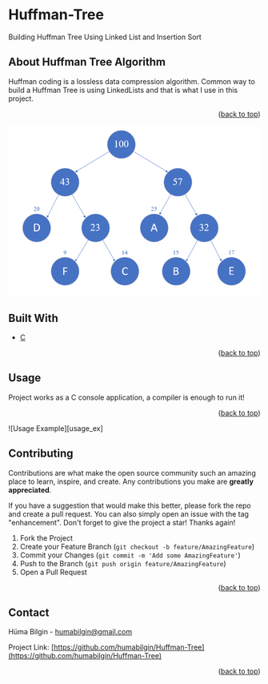 # Huffman-Tree
Building Huffman Tree Using Linked List and Insertion Sort


<div id="top"></div> 



<!-- ABOUT THE PROJECT -->
## About Huffman Tree Algorithm

Huffman coding is a lossless data compression algorithm. Common way to build a Huffman Tree is using LinkedLists and that is what I use in this project.

<p align="right">(<a href="#top">back to top</a>)</p>

![Huffman Tree][huffman-tree]

## Built With

* [C](https://docs.microsoft.com/en-us/cpp/c-language/?view=msvc-170)


<p align="right">(<a href="#top">back to top</a>)</p>


## Usage
Project works as a C console application, a compiler is enough to run it!


<p align="right">(<a href="#top">back to top</a>)</p>
![Usage Example][usage_ex]



<!-- CONTRIBUTING -->
## Contributing

Contributions are what make the open source community such an amazing place to learn, inspire, and create. Any contributions you make are **greatly appreciated**.

If you have a suggestion that would make this better, please fork the repo and create a pull request. You can also simply open an issue with the tag "enhancement".
Don't forget to give the project a star! Thanks again!

1. Fork the Project
2. Create your Feature Branch (`git checkout -b feature/AmazingFeature`)
3. Commit your Changes (`git commit -m 'Add some AmazingFeature'`)
4. Push to the Branch (`git push origin feature/AmazingFeature`)
5. Open a Pull Request

<p align="right">(<a href="#top">back to top</a>)</p>



<!-- CONTACT -->
## Contact

Hüma Bilgin - humabilgin@gmail.com

Project Link: [https://github.com/humabilgin/Huffman-Tree](https://github.com/humabilgin/Huffman-Tree)

<p align="right">(<a href="#top">back to top</a>)</p>




<!-- MARKDOWN LINKS & IMAGES -->
<!-- https://www.markdownguide.org/basic-syntax/#reference-style-links -->
[huffman-tree]: https://github.com/humabilgin/Huffman-Tree/blob/main/huffmantree.png
[usage_ex]: https://github.com/humabilgin/Huffman-Tree/blob/main/usage_ex.PNG
